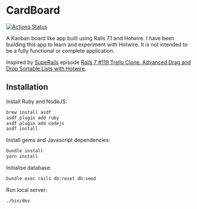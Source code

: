 # CardBoard

[![Actions Status](https://github.com/ukdave/card_board/actions/workflows/rubyonrails.yml/badge.svg?branch=main)](https://github.com/ukdave/card_board/actions/workflows/rubyonrails.yml?query=branch%3Amain)


A Kanban board like app built using Rails 7.1 and Hotwire. I have been building this app to learn and experiment with
Hotwire. It is not intended to be a fully functional or complete application.

Inspired by [SupeRails](https://www.youtube.com/@SupeRails) episode [Rails 7 #119 Trello Clone. Advanced Drag and Drop Sortable Lists with Hotwire](https://youtu.be/OZWhN4Gtjos).

## Installation

Install Ruby and NodeJS:

```bash
brew install asdf
asdf plugin add ruby
asdf plugin add nodejs
asdf install
```

Install gems and Javascript dependencies:

```bash
bundle install
yarn install
```

Initialise database:

```bash
bundle exec rails db:reset db:seed
```

Run local server:

```bash
./bin/dev
```
